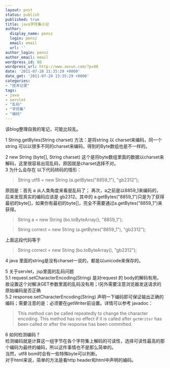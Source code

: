 ```yaml
---
layout: post
status: publish
published: true
title: java字符集小记
author:
  display_name: pensz
  login: pensz
  email: email
  url: ''
author_login: pensz
author_email: email
wordpress_id: 88
wordpress_url: http://www.zwsun.com/?p=88
date: '2011-07-28 21:35:29 +0000'
date_gmt: '2011-07-28 13:35:29 +0000'
categories:
- "技术记录"
tags:
- java
- servlet
- "乱码"
- "字符集"
- "编码"
---
```

<p>该blog整理自我的笔记，可能比较乱。</p>
<p>1 String.getBytes(String charset) 方法：是将string 以 charset来编码，同一个string 可以以很多不同的charset来编码，得到的Byte数组也是不一样的。</p>
<div>2 new String (byte[], String charset) 这个是将byte数组里面的数据以charset来解码，这里很容易出现乱码，原因就是charset选择不对。</div>
<div></div>
<div>3 为什么会存在 以下代码转码的情形：</div>
<div>
<blockquote><p>String utf8 = new String (a.getBytes("8859_1"), "gb2312");</p></blockquote>
</div>
<div>
<p>原因是：首先 a 从人类角度来看是乱码了； 再次，a之前是以8859_1来编码的，后来发现真实的编码应该是 gb2312。其中的 a.getBytes("8859_1")只是为了获得最初的byte[]，如果你有最初的byte[]，完全不需要通过a.getBytes("8859_1")来获得。</p>
</div>
<div>
<blockquote><p>String a = new String (bo.toByteArray(), "8859_1");</p></blockquote>
</div>
<div>
<blockquote><p>String correct = new String (a.getBytes("8859_1"), "gb2312");</p></blockquote>
</div>
<div>
<p>上面这段代码等于</p>
</div>
<div>
<blockquote><p>String correct = new String (bo.toByteArray(), "gb2312");</p></blockquote>
</div>
<p>4 java 里面的string是没有charset一说的，都是以unicode来保存的。</p>
<div>5 关于servlet，jsp里面的乱码问题</div>
<div>5.1 request.setCharacterEncoding(String) 是对request 的 body的解码有用，故设置这个对解决GET参数里面的乱码没有用；l另外需要注意浏览器发送请求的原始编码是否正确</div>
<div>5.2 response.setCharacterEncoding(String) 声明一下编码即可保证输出正确的编码；需要注意的是：必须要在getWriter前设置。详情可以参考 javadoc：</div>
<blockquote>
<div>This method can be called repeatedly to change the character  encoding.  This method has no effect if it is called after  <code>getWriter</code> has been  called or after the response has been committed.</div>
</blockquote>
<div>6 如何检测编码？</div>
<div>检测编码就是计算这一组字节在各个字符集上解码的可读性，选择可读性最高的那个编码为最终的编码，所以这件事情也不是那么简单的。</div>
<div>当然，utf8 bom时会有一些特殊byte可以判断。</div>
<div>对于html来说，简单的方法是看http header和html中声明的编码。</div>
